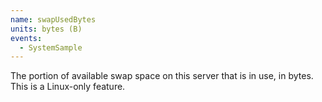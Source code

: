 ```yaml
---
name: swapUsedBytes
units: bytes (B)
events:
  - SystemSample
---
```


The portion of available swap space on this server that is in use, in bytes. This is a Linux-only feature.